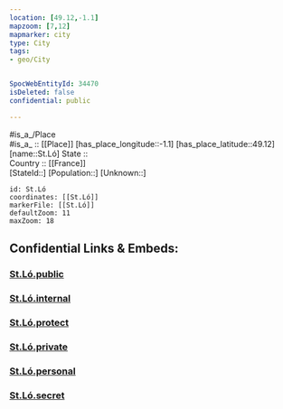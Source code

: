 ```yaml
---
location: [49.12,-1.1] 
mapzoom: [7,12] 
mapmarker: city 
type: City
tags:
- geo/City


SpocWebEntityId: 34470
isDeleted: false
confidential: public

---
```

#is_a_/Place  
#is_a_ :: [[Place]] 
[has_place_longitude::-1.1] 
[has_place_latitude::49.12] 
[name::St.Ló] 
State ::  
Country :: [[France]]  
[StateId::] 
[Population::] 
[Unknown::] 


```leaflet
id: St.Ló
coordinates: [[St.Ló]] 
markerFile: [[St.Ló]] 
defaultZoom: 11 
maxZoom: 18
```


## Confidential Links & Embeds: 

### [St.Ló.public](/_public/\Earth\Continent\Europe\Europe~West\France\regions~France\Normandie\departments~Normandie\Manche\communes~Manche\Saint-Lô\cities~Saint-LôSt.Ló.public.md) 

### [St.Ló.internal](/_internal/\Earth\Continent\Europe\Europe~West\France\regions~France\Normandie\departments~Normandie\Manche\communes~Manche\Saint-Lô\cities~Saint-LôSt.Ló.internal.md) 

### [St.Ló.protect](/_protect/\Earth\Continent\Europe\Europe~West\France\regions~France\Normandie\departments~Normandie\Manche\communes~Manche\Saint-Lô\cities~Saint-LôSt.Ló.protect.md) 

### [St.Ló.private](/_private/\Earth\Continent\Europe\Europe~West\France\regions~France\Normandie\departments~Normandie\Manche\communes~Manche\Saint-Lô\cities~Saint-LôSt.Ló.private.md) 

### [St.Ló.personal](/_personal/\Earth\Continent\Europe\Europe~West\France\regions~France\Normandie\departments~Normandie\Manche\communes~Manche\Saint-Lô\cities~Saint-LôSt.Ló.personal.md) 

### [St.Ló.secret](/_secret/\Earth\Continent\Europe\Europe~West\France\regions~France\Normandie\departments~Normandie\Manche\communes~Manche\Saint-Lô\cities~Saint-LôSt.Ló.secret.md)

